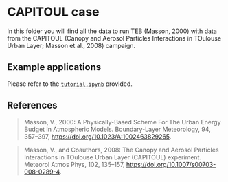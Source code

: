 # CAPITOUL case

In this folder you will find all the data to run TEB (Masson, 2000) with data from the CAPITOUL (Canopy and Aerosol Particles Interactions in TOulouse Urban Layer; Masson et al., 2008) campaign.

## Example applications

Please refer to the [`tutorial.ipynb`](tutorial.ipynb) provided.


## References

> Masson, V., 2000: A Physically-Based Scheme For The Urban Energy Budget In Atmospheric Models. Boundary-Layer Meteorology, 94, 357–397, https://doi.org/10.1023/A:1002463829265.

> Masson, V., and Coauthors, 2008: The Canopy and Aerosol Particles Interactions in TOulouse Urban Layer (CAPITOUL) experiment. Meteorol Atmos Phys, 102, 135–157, https://doi.org/10.1007/s00703-008-0289-4.